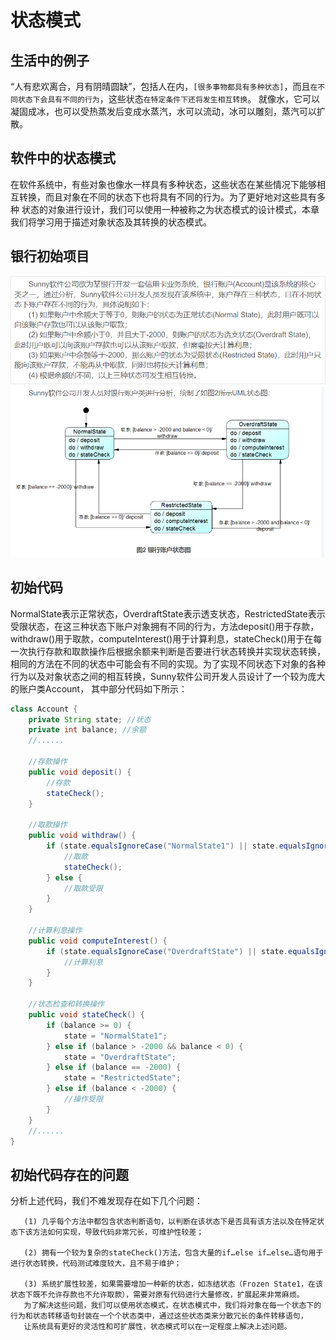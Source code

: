 # 状态模式
## 生活中的例子
“人有悲欢离合，月有阴晴圆缺”，包括人在内，`[很多事物都具有多种状态]`，而且`在不同状态下会具有不同的行为`，这些状态`在特定条件下还将发生相互转换`。
就像水，它可以凝固成冰，也可以受热蒸发后变成水蒸汽，水可以流动，冰可以雕刻，蒸汽可以扩散。

## 软件中的状态模式
在软件系统中，有些对象也像水一样具有多种状态，这些状态在某些情况下能够相互转换，而且对象在不同的状态下也将具有不同的行为。为了更好地对这些具有多种
状态的对象进行设计，我们可以使用一种被称之为状态模式的设计模式，本章我们将学习用于描述对象状态及其转换的状态模式。

## 银行初始项目
![img.png](银行初始项目题目.png)
![img.png](银行项目初始结构图.png)

## 初始代码
NormalState表示正常状态，OverdraftState表示透支状态，RestrictedState表示受限状态，在这三种状态下账户对象拥有不同的行为，方法deposit()用于存款，
withdraw()用于取款，computeInterest()用于计算利息，stateCheck()用于在每一次执行存款和取款操作后根据余额来判断是否要进行状态转换并实现状态转换，
相同的方法在不同的状态中可能会有不同的实现。为了实现不同状态下对象的各种行为以及对象状态之间的相互转换，Sunny软件公司开发人员设计了一个较为庞大的账户类Account，
其中部分代码如下所示：

```java
class Account {
    private String state; //状态
    private int balance; //余额
    //......

    //存款操作	
    public void deposit() {
        //存款
        stateCheck();
    }

    //取款操作
    public void withdraw() {
        if (state.equalsIgnoreCase("NormalState1") || state.equalsIgnoreCase("OverdraftState ")) {
            //取款
            stateCheck();
        } else {
            //取款受限
        }
    }

    //计算利息操作
    public void computeInterest() {
        if (state.equalsIgnoreCase("OverdraftState") || state.equalsIgnoreCase("RestrictedState ")) {
            //计算利息
        }
    }

    //状态检查和转换操作
    public void stateCheck() {
        if (balance >= 0) {
            state = "NormalState1";
        } else if (balance > -2000 && balance < 0) {
            state = "OverdraftState";
        } else if (balance == -2000) {
            state = "RestrictedState";
        } else if (balance < -2000) {
            //操作受限
        }
    }
    //......
}
```

## 初始代码存在的问题

分析上述代码，我们不难发现存在如下几个问题：

       (1) 几乎每个方法中都包含状态判断语句，以判断在该状态下是否具有该方法以及在特定状态下该方法如何实现，导致代码非常冗长，可维护性较差；

       (2) 拥有一个较为复杂的stateCheck()方法，包含大量的if…else if…else…语句用于进行状态转换，代码测试难度较大，且不易于维护；

       (3) 系统扩展性较差，如果需要增加一种新的状态，如冻结状态（Frozen State1，在该状态下既不允许存款也不允许取款），需要对原有代码进行大量修改，扩展起来非常麻烦。
       为了解决这些问题，我们可以使用状态模式，在状态模式中，我们将对象在每一个状态下的行为和状态转移语句封装在一个个状态类中，通过这些状态类来分散冗长的条件转移语句，
       让系统具有更好的灵活性和可扩展性，状态模式可以在一定程度上解决上述问题。



















